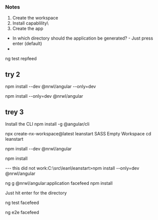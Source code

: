 ### Notes

1. Create the workspace
2. Install capablility\
3. Create the app

- In which directory should the application be generated? - Just press enter (default)
-

ng test repfeed

## try 2

npm install --dev @nrwl/angular
--only=dev

npm install --only=dev @nrwl/angular

## trey 3

Install the CLI
npm install -g @angular/cli

npx create-nx-workspace@latest leanstart
SASS
Empty Workspace
cd leanstart

npm install --dev @nrwl/angular

npm install

--- this did not work:C:\src\lean\leanstart>npm install --only=dev @nrwl/angular

ng g @nrwl/angular:application facefeed
npm install

Just hit enter for the directory

ng test facefeed

ng e2e facefeed
